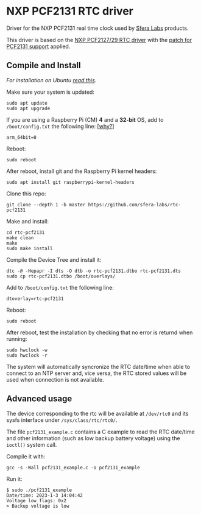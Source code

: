 # NXP PCF2131 RTC driver

Driver for the NXP PCF2131 real time clock used by [Sfera Labs](https://www.sferalabs.cc/) products.

This driver is based on the [NXP PCF2127/29 RTC driver](https://github.com/raspberrypi/linux/blob/rpi-5.17.y/drivers/rtc/rtc-pcf2127.c) with the [patch for PCF2131 support](https://lore.kernel.org/lkml/20220211205029.3940756-1-hugo@hugovil.com/T/) applied.

## Compile and Install

*For installation on Ubuntu [read this](https://github.com/sfera-labs/knowledge-base/blob/main/raspberrypi/kernel-modules-ubuntu.md).*

Make sure your system is updated:

    sudo apt update
    sudo apt upgrade

If you are using a Raspberry Pi (CM) **4** and a **32-bit** OS, add to `/boot/config.txt` the following line: [[why?](https://github.com/raspberrypi/firmware/issues/1795)]

    arm_64bit=0
    
Reboot:

    sudo reboot

After reboot, install git and the Raspberry Pi kernel headers:

    sudo apt install git raspberrypi-kernel-headers

Clone this repo:

    git clone --depth 1 -b master https://github.com/sfera-labs/rtc-pcf2131

Make and install:

    cd rtc-pcf2131
    make clean
    make
    sudo make install
    
Compile the Device Tree and install it:

    dtc -@ -Hepapr -I dts -O dtb -o rtc-pcf2131.dtbo rtc-pcf2131.dts
    sudo cp rtc-pcf2131.dtbo /boot/overlays/

Add to `/boot/config.txt` the following line:

    dtoverlay=rtc-pcf2131

Reboot:

    sudo reboot

After reboot, test the installation by checking that no error is returnd when running:

    sudo hwclock -w
    sudo hwclock -r

The system will automatically syncronize the RTC date/time when able to connect to an NTP server and, vice versa, the RTC stored values will be used when connection is not available.

## Advanced usage

The device corresponding to the rtc will be available at `/dev/rtc0` and its sysfs interface under `/sys/class/rtc/rtc0/`.

The file `pcf2131_example.c` contains a C example to read the RTC date/time and other information (such as low backup battery voltage) using the `ioctl()` system call.

Compile it with:

    gcc -s -Wall pcf2131_example.c -o pcf2131_example

Run it:

    $ sudo ./pcf2131_example 
    Date/time: 2023-1-3 14:04:42
    Voltage low flags: 0x2
    > Backup voltage is low
